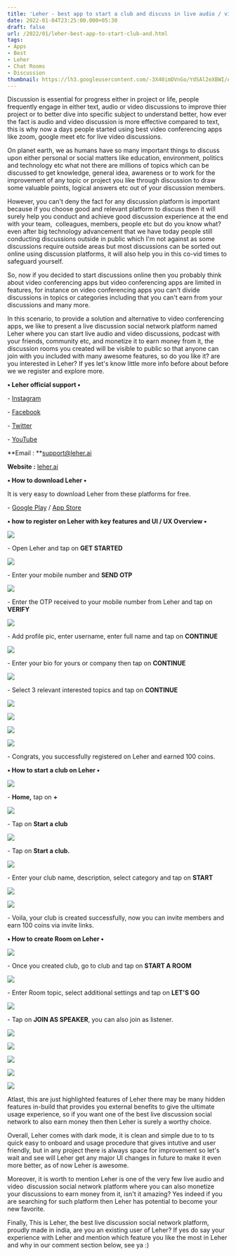 ```yaml
---
title: 'Leher - best app to start a club and discuss in live audio / video chat rooms.'
date: 2022-01-04T23:25:00.000+05:30
draft: false
url: /2022/01/leher-best-app-to-start-club-and.html
tags: 
- Apps
- Best
- Leher
- Chat Rooms
- Discussion
thumbnail: https://lh3.googleusercontent.com/-3X40imDVnGo/YdSAl2eXBWI/AAAAAAAAIRw/jgrrwZc1X0ox095adz37w8wGZYYcMmWXACNcBGAsYHQ/s1600/1641316498977744-0.png
---
```


  

Discussion is essential for progress either in project or life, people frequently engage in either text, audio or video discussions to improve thier project or to better dive into specific subject to understand better, how ever the fact is audio and video discussion is more effective compared to text, this is why now a days people started using best video conferencing apps like zoom, google meet etc for live video discussions.

  

On planet earth, we as humans have so many important things to discuss upon either personal or social matters like education, environment, politics and technology etc what not there are millions of topics which can be discussed to get knowledge, general idea, awareness or to work for the improvement of any topic or project you like through discussion to draw some valuable points, logical answers etc out of your discussion members.

  

However, you can't deny the fact for any discussion platform is important because if you choose good and relevant platform to discuss then it will surely help you conduct and achieve good discussion experience at the end with your team,  colleagues, members, people etc but do you know what? even after big technology advancement that we have today people still conducting discussions outside in public which I'm not against as some discussions require outside areas but most discussions can be sorted out online using discussion platforms, it will also help you in this co-vid times to safeguard yourself.

  

So, now if you decided to start discussions online then you probably think about video conferencing apps but video conferencing apps are limited in features, for instance on video conferencing apps you can't divide discussions in topics or categories including that you can't earn from your discussions and many more.

  

In this scenario, to provide a solution and alternative to video conferencing apps, we like to present a live discussion social network platform named Leher where you can start live audio and video discussions, podcast with your friends, community etc, and monetize it to earn money from it, the discussion rooms you created will be visible to public so that anyone can join with you included with many awesome features, so do you like it? are you interested in Leher? If yes let's know little more info before about before we we register and explore more.

  

**• Leher official support •**

\- [Instagram](https://instagram.com/leher.app) 

\- [Facebook](https://www.facebook.com/leherapp)

\- [Twitter](https://twitter.com/leherapp)

\- [YouTube](https://www.youtube.com/channel/UCx7fo1tfcuEuUJ2J4eBFB5A)

  

**Email : **[support@leher.ai](mailto:support@leher.ai)

**Website :** [leher.ai](http://leher.ai)

**• How to download Leher •**

It is very easy to download Leher from these platforms for free.

  

\- [Google Play](https://play.google.com/store/apps/details?id=com.leher) / [App Store](https://apps.apple.com/in/app/leher-video-influencer-network/id1475100617)

  

**• how to register on Leher with key features and UI / UX Overview •**

 ![](https://lh3.googleusercontent.com/-ywpa-mKKwKk/YdSKDFyqPlI/AAAAAAAAITY/IkMLhT0uvFcrRbfZa57s-fWbSA0a-_C2gCNcBGAsYHQ/s1600/1641318919811405-0.png) 

  

\- Open Leher and tap on **GET STARTED**

 **![](https://lh3.googleusercontent.com/-xW3xGNdA724/YdSKCMH3SnI/AAAAAAAAITQ/eGsBLQZr0IoDJrLJj2H43MJzPr2zS876ACNcBGAsYHQ/s1600/1641318915624956-1.png)** 

\- Enter your mobile number and **SEND OTP**

 **![](https://lh3.googleusercontent.com/-ts4leeP5wfU/YdSKAyho7OI/AAAAAAAAITM/gqz1KFNB2b4tdS-KxBxKU0XZAozn6xyVQCNcBGAsYHQ/s1600/1641318911504069-2.png)** 

\- Enter the OTP received to your mobile number from Leher and tap on **VERIFY**

 **![](https://lh3.googleusercontent.com/-KM2GPvzyVh0/YdSJ_0wKwRI/AAAAAAAAITI/ANGWa_cGsjgoAOqo1FRsIcKRFQDR8MflgCNcBGAsYHQ/s1600/1641318907000334-3.png)** 

\- Add profile pic, enter username, enter full name and tap on **CONTINUE**

 **![](https://lh3.googleusercontent.com/-KnkGtDyylYg/YdSJ-6TpizI/AAAAAAAAITE/SdPpgHpLV_0VGUgJnSL5t8cF_356q7x8wCNcBGAsYHQ/s1600/1641318902911352-4.png)** 

\- Enter your bio for yours or company then tap on **CONTINUE**

 **![](https://lh3.googleusercontent.com/-mBvhP3z1GnE/YdSJ9kLcJwI/AAAAAAAAITA/DVK1g6bpQGg7zhD9GmAMWW-9dhFyfcG9ACNcBGAsYHQ/s1600/1641318898437153-5.png)** 

\- Select 3 relevant interested topics and tap on **CONTINUE**

 **![](https://lh3.googleusercontent.com/-M4ieyMdWK08/YdSJ8kCLFfI/AAAAAAAAIS8/2Dw1PBeHg68gNtqZ9wbc6LJhdyFUhDxLwCNcBGAsYHQ/s1600/1641318894212418-6.png)** 

 ![](https://lh3.googleusercontent.com/-w-tIyh6Y5AE/YdSJ7m0Q4jI/AAAAAAAAIS4/e_aZPgt5wvIjf5WEBly9jkeS_gZb4eWTACNcBGAsYHQ/s1600/1641318889523260-7.png) 

  

 ![](https://lh3.googleusercontent.com/-4OvYgO9r_pE/YdSJ6TY5S3I/AAAAAAAAIS0/iiYEZ9c04gUazh7gdffHZ7HHXbAYQ6z_QCNcBGAsYHQ/s1600/1641318885100865-8.png) 

  

  

 ![](https://lh3.googleusercontent.com/-JYg6om2KbJs/YdSJ5XB_PAI/AAAAAAAAISw/-j9SNpptCW8_X9d7yLrlPUBodaVbpWkNQCNcBGAsYHQ/s1600/1641318880865918-9.png) 

  

  

\- Congrats, you successfully registered on Leher and earned 100 coins.

  

**• How to start a club on Leher •**

  

 ![](https://lh3.googleusercontent.com/-HuEBsR6WMJY/YdSJ4CsiIpI/AAAAAAAAISs/hOd6j10PDG8KZxlo58nRSauAw8BE9On_gCNcBGAsYHQ/s1600/1641318876495831-10.png) 

  

\- **Home,** tap on **+**

  

 ![](https://lh3.googleusercontent.com/-vS3rSqQhglU/YdSJ3HMCVAI/AAAAAAAAISo/GHLDk12exEcy3ZMz0F471JgSSc5yxrYCACNcBGAsYHQ/s1600/1641318872084309-11.png) 

  

\- Tap on **Start a club**

 **![](https://lh3.googleusercontent.com/-Xda3ckU1Hxo/YdSJ2Ci85vI/AAAAAAAAISk/bQIi66GaPvIxmbGXehRXq8enmT9DKaS2ACNcBGAsYHQ/s1600/1641318867578628-12.png)** 

\- Tap on **Start a club.**

  

 ![](https://lh3.googleusercontent.com/-DXlL9xnhEVk/YdSJ007rJjI/AAAAAAAAISg/TmbDME0w92AR11RJdpZT_PV50b0i4rHYQCNcBGAsYHQ/s1600/1641318863136368-13.png) 

  

\- Enter your club name, description, select category and tap on **START**

 **![](https://lh3.googleusercontent.com/-lMQ0fL8U4SQ/YdSJzy2XLzI/AAAAAAAAISc/BljLWMEUxUEGr_1CatxmpvwK-4ifJK7iQCNcBGAsYHQ/s1600/1641318858573290-14.png)** 

 ![](https://lh3.googleusercontent.com/-8lZ3WgZ8e0k/YdSJyiAW55I/AAAAAAAAISY/qbSyJxH3DvINj2T4I4tXj5QVoqUAL18mQCNcBGAsYHQ/s1600/1641318853876931-15.png) 

  

\- Voila, your club is created successfully, now you can invite members and earn 100 coins via invite links.

  

**• How to create Room on Leher •**

 **![](https://lh3.googleusercontent.com/-wB6ioNJzRtU/YdSJxWQu20I/AAAAAAAAISU/IqA4g3yEgLECL7_9824W1-hc520DhzOjACNcBGAsYHQ/s1600/1641318849266562-16.png)** 

\- Once you created club, go to club and tap on **START A ROOM**

 **![](https://lh3.googleusercontent.com/-FJdhEPsa8ts/YdSJweZD8mI/AAAAAAAAISQ/PUoT7-Pd1dYxNLMTaQg2hI298ukL0-wTwCNcBGAsYHQ/s1600/1641318844951233-17.png)** 

\- Enter Room topic, select additional settings and tap on **LET'S GO**

 **![](https://lh3.googleusercontent.com/-QCpmo7WsGI8/YdSJvNHctkI/AAAAAAAAISM/hLVoh1J9f2gYErv_DJlPCyGZXVEz93OIACNcBGAsYHQ/s1600/1641318840106658-18.png)** 

\- Tap on **JOIN AS SPEAKER**, you can also join as listener.

  

 ![](https://lh3.googleusercontent.com/-6V0l7oZLXnU/YdSJtw_T3PI/AAAAAAAAISI/lLKJ0Jxy7d0UH-f2RUxyafayw0KZZFj0QCNcBGAsYHQ/s1600/1641318835297138-19.png) 

  

 ![](https://lh3.googleusercontent.com/-dUi6XfZwx4k/YdSJs7VHT8I/AAAAAAAAISE/hWNONU_vJ8Y_JBhk7y4G1Bmxt1h9t1elgCNcBGAsYHQ/s1600/1641318830757640-20.png) 

  

 ![](https://lh3.googleusercontent.com/-SjIWcvvthnA/YdSJrg1xX1I/AAAAAAAAISA/Z4MziMZ7pHgp6eob-homehWIGjh6vNQSgCNcBGAsYHQ/s1600/1641318826339536-21.png) 

  

 ![](https://lh3.googleusercontent.com/-PtAm2-QhHe8/YdSJqpxlFZI/AAAAAAAAIR8/ZWHxEvJC1fwBQaEOBOENebRLjdqt29sMQCNcBGAsYHQ/s1600/1641318822051464-22.png) 

  

 ![](https://lh3.googleusercontent.com/-2XknXswmJ-U/YdSJps4wrmI/AAAAAAAAIR4/74ZdlsjI7DosS1nKpwx8HKuKPKlco1ypQCNcBGAsYHQ/s1600/1641318817685143-23.png) 

  

  

Atlast, this are just highlighted features of Leher there may be many hidden features in-build that provides you external benefits to give the ultimate usage experience, so if you want one of the best live discussion social network to also earn money then then Leher is surely a worthy choice.

  

Overall, Leher comes with dark mode, it is clean and simple due to to ts quick easy to onboard and usage procedure that gives intutive and user friendly, but in any project there is always space for improvement so let's wait and see will Leher get any major UI changes in future to make it even more better, as of now Leher is awesome.

  

Moreover, it is worth to mention Leher is one of the very few live audio and video  discussion social network platform where you can also monetize your discussions to earn money from it, isn't it amazing? Yes indeed if you are searching for such platform then Leher has potential to become your new favorite.

  

Finally, This is Leher, the best live discussion social network platform, proudly made in india, are you an existing user of Leher? If yes do say your experience with Leher and mention which feature you like the most in Leher and why in our comment section below, see ya :)